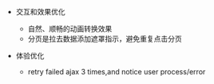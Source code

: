 - 交互和效果优化
    - 自然、顺畅的动画转换效果
    - 分页是拉去数据添加遮罩指示，避免重复点击分页

- 体验优化
    - retry failed ajax 3 times,and notice user process/error